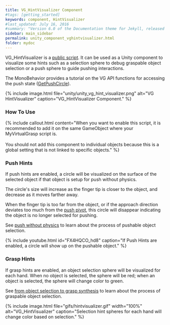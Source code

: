 ```yaml
---
title: VG_HintVisualizer Component
#tags: [getting_started]
keywords: component, HintVisualizer
#last_updated: July 16, 2016
#summary: "Version 6.0 of the Documentation theme for Jekyll, released July 4, 2016, implements relative links so you can view the files offline or on any server without configuring urls and baseurls. Additionally, you can store pages in subdirectories. Templates for alerts and images are available."
sidebar: main_sidebar
permalink: unity_component_vghintvisualizer.html
folder: mydoc
---
```


VG_HintVisualizer is a <a href="#" data-toggle="tooltip" data-original-title="{{site.data.glossary.VGPublicScript}}">public script</a>.
It can be used as a Unity component to visualize some hints such as a selection sphere to debug graspable object selection or a push sphere to guide pushing interactions.

The MonoBehavior provides a tutorial on the VG API functions for accessing the push state ([GetPushCircle](virtualgrasp_unityapi.html#getpushcircle)).

{% include image.html file="unity/unity_vg_hint_visualizer.png" alt="VG HintVisualizer" caption="VG_HintVisualizer Component." %}

### How To Use

{% include callout.html content="When you want to enable this script, it is recommended to add it on the same GameObject where your MyVirtualGrasp script is. <br><br> You should not add this component to individual objects because this is a global setting that is not linked to specific objects." %}

### Push Hints

If push hints are enabled, a circle will be visualized on the surface of the selected object if that object is setup for push without physics. 

The circle's size will increase as the finger tip is closer to the object, and decrease as it moves farther away.

When the finger tip is too far from the object, or if the approach direction deviates too much from the <a href="#" data-toggle="tooltip" data-original-title="{{site.data.glossary.PushPivot}}">push pivot</a>, this circle will disappear indicating the object is no longer selected for pushing.

See [push without physics](push_interaction.html#push-without-physics) to learn about the process of pushable object selection.

{% include youtube.html id="FX4HQCO_hd8" caption="If Push Hints are enabled, a circle will show up on the pushable object." %}

### Grasp Hints

If grasp hints are enabled, an object selection sphere will be visualized for each hand. When no object is selected, the sphere will be red; when an object is selected, the sphere will change color to green.

See [from object selection to grasp synthesis](grasp_interaction.html#from-object-selection-to-grasp-synthesis) to learn about the process of graspable object selection.


{% include image.html file="gifs/hintvisualizer.gif" width="100%" alt="VG_HintVisualizer" caption="Selection hint spheres for each hand will change color based on selection." %}
